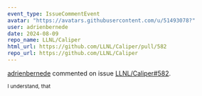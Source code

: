 ```yaml
---
event_type: IssueCommentEvent
avatar: "https://avatars.githubusercontent.com/u/51493078?"
user: adrienbernede
date: 2024-08-09
repo_name: LLNL/Caliper
html_url: https://github.com/LLNL/Caliper/pull/582
repo_url: https://github.com/LLNL/Caliper
---
```


<a href='https://github.com/adrienbernede' target='_blank'>adrienbernede</a> commented on issue <a href='https://github.com/LLNL/Caliper/pull/582' target='_blank'>LLNL/Caliper#582</a>.

<small>I understand, that